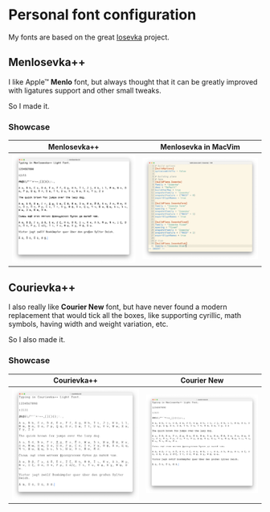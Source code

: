 # Personal font configuration

My fonts are based on the great [Iosevka](https://typeof.net/Iosevka/) project.

## Menlosevka++

I like Apple™ **Menlo** font, but always thought that it can be greatly improved with ligatures support and other small tweaks.

So I made it.

### Showcase

| Menlosevka++                              | Menlosevka in MacVim                                |
| ----------------------------------------- | --------------------------------------------------- |
| ![Menlosevka++](./img/menlosevka-txt.png) | ![MacVim Solarized](./img/menlosevka-solarized.png) | 

## Courievka++

I also really like **Courier New** font, but have never found a modern replacement that would tick all the boxes, like supporting cyrillic, math symbols, having width and weight variation, etc.

So I also made it.

### Showcase

| Courievka++                             | Courier New                               |
| --------------------------------------- | ----------------------------------------- |
| ![Courievka++](./img/courievka-txt.png) | ![Courier New](./img/courier-new-txt.png) |

